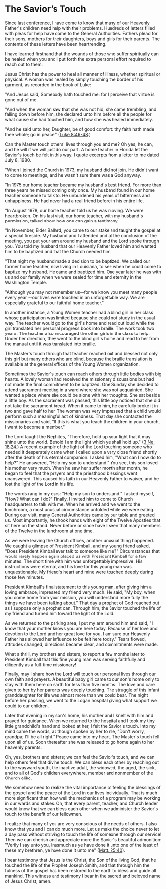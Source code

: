 # The Savior’s Touch

Since last conference, I have come to know that many of our Heavenly Father's
children need help with their problems. Hundreds of letters filled with pleas
for help have come to the General Authorities. Fathers plead for their sons,
mothers for their daughters, boys and girls for their parents. The contents of
these letters have been heartrending.

I have learned firsthand that the wounds of those who suffer spiritually can
be healed when you and I put forth the extra personal effort required to reach
out to them.

Jesus Christ has the power to heal all manner of illness, whether spiritual or
physical. A woman was healed by simply touching the border of his garment, as
recorded in the book of Luke:

"And Jesus said, Somebody hath touched me: for I perceive that virtue is gone
out of me.

"And when the woman saw that she was not hid, she came trembling, and falling
down before him, she declared unto him before all the people for what cause
she had touched him, and how she was healed immediately.

"And he said unto her, Daughter, be of good comfort: thy faith hath made thee
whole; go in peace." ([Luke
8:46-48](https://www.lds.org/scriptures/nt/luke/8.46-48?lang=eng#45).)

Can the Master touch others' lives through you and me? Oh yes, he can, and he
will if we will just do our part. A home teacher in Florida let the Savior's
touch be felt in this way. I quote excerpts from a letter to me dated July 8,
1980.

"When I joined the Church in 1973, my husband did not join. He didn't want to
come to meetings, and he wasn't sure there was a God anyway.

"In 1975 our home teacher became my husband's best friend. For more than three
years he missed coming only once. My husband found in our home teacher someone
to talk to. He unburdened his years of bitterness and unhappiness. He had
never had a real friend before in his entire life.

"In August 1978, our home teacher told us he was moving. We were heartbroken.
On his last visit, our home teacher, with my husband's permission, talked
about how one can gain a testimony.

"In November, Elder Ballard, you came to our stake and taught the gospel at a
special fireside. My husband and I attended and at the conclusion of the
meeting, you put your arm around my husband and the Lord spoke through you.
You told my husband that our Heavenly Father loved him and wanted him to be
baptized and that the Church needed him.

"That night my husband made a decision to be baptized. We called our former
home teacher, now living in Louisiana, to see when he could come to baptize my
husband. He came and baptized him. One year later he was with us and our
family when we were sealed for time and eternity in the Washington Temple.

"Although you may not remember us--for we know you meet many people every year
--our lives were touched in an unforgettable way. We are especially grateful
to our faithful home teacher."

In another instance, a Young Women teacher had a blind girl in her class whose
participation was limited because she could not study in the usual way. The
teacher would go to the girl's home and read out loud while the girl
translated her personal progress book into braille. The work took two years.
The teacher also encouraged the other girls in the class to help. Under her
direction, they went to the blind girl's home and read to her from the manual
until it was translated into braille.

The Master's touch through that teacher reached out and blessed not only this
girl but many others who are blind, because the braille translation is
available at the general offices of the Young Women organization.

Sometimes the Savior's touch can reach others through little bodies with big
hearts. A lovely woman had received the missionary discussions but had not
made the final commitment to be baptized. One Sunday she decided to attend
sacrament meeting in a ward where she was not acquainted. She wanted a place
where she could be alone with her thoughts. She sat beside a little boy. As
the sacrament was passed, this little boy noticed that she did not take the
sacrament bread. When it came to him, he carefully broke it in two and gave
half to her. The woman was very impressed that a child would perform such a
meaningful act of kindness. That day she contacted the missionaries and said,
"If this is what you teach the children in your church, I want to become a
member."

The Lord taught the Nephites, "Therefore, hold up your light that it may shine
unto the world. Behold I am the light which ye shall hold up." ([3 Ne.
18:24](https://www.lds.org/scriptures/bofm/3-ne/18.24?lang=eng#23).) A recent
example of the light of the Lord touching someone who needed it desperately
came when I called upon a very close friend shortly after the death of his
eternal companion. I asked him, "What can I now do to help?" He answered,
"Help my son to understand." You see, this son loved his mother very much.
When he saw her suffer month after month, he began to feel that the prayers
and the priesthood blessings went unanswered. This caused his faith in our
Heavenly Father to waiver, and he lost the light of the Lord in his life.

The words rang in my ears: "Help my son to understand." I asked myself, "How?
What can I do?" Finally, I invited him to come to Church headquarters to talk
with me. When he arrived and we went to the lunchroom, a most unusual
circumstance unfolded while we were eating. During our visit, many General
Authorities came by our table and greeted us. Most importantly, he shook hands
with eight of the Twelve Apostles that sit here on the stand. Never before or
since have I seen that many members of the Twelve in the lunchroom at one
time.

As we were leaving the Church offices, another unusual thing happened. We
caught a glimpse of President Kimball, and my young friend asked, "Does
President Kimball ever talk to someone like me?" Circumstances that would
rarely happen again placed us with President Kimball for a few minutes. The
short time with him was unforgettably impressive. His instructions were
eternal, and his love for this young man was unquestionable. My friend's heart
and mine were touched deeply during those few minutes.

President Kimball's final statement to this young man, after giving him a
loving embrace, impressed my friend very much. He said, "My boy, when you come
home from your mission, you will understand more fully the things we have been
talking about." That day a prophet of God reached out as I suppose only a
prophet can. Through him, the Savior touched the life of my friend and turned
him toward the light of the Lord.

As we returned to the parking area, I put my arm around him and said, "I know
that your mother knows you are here today. Because of her love and devotion to
the Lord and her great love for you, I am sure our Heavenly Father has allowed
her influence to be felt here today." Tears flowed, attitudes changed,
directions became clear, and commitments were made.

What a thrill, my brothers and sisters, to report a few months later to
President Kimball that this fine young man was serving faithfully and
diligently as a full-time missionary!

Finally, may I share how the Lord will touch our personal lives through our
own faith and prayers. A beautiful baby girl came to our son's home only to
stay with them here on earth for less than five months. The love and care
given to her by her parents was deeply touching. The struggle of this infant
granddaughter for life was almost more than we could bear. The night before
her passing, we went to the Logan hospital giving what support we could to our
children.

Later that evening in my son's home, his mother and I knelt with him and
prayed for guidance. When we returned to the hospital and I took my tiny
little grandchild's hand and looked at her, I felt the Savior's touch. Into my
mind came the words, as though spoken by her to me, "Don't worry, grandpa;
I'll be all right." Peace came into my heart. The Master's touch fell upon all
of us. Soon thereafter she was released to go home again to her heavenly
parents.

Oh, yes, brothers and sisters; we can feel the Savior's touch, and we can help
others feel that divine touch. We can bless each other by reaching out to the
wayward youth, the inactive adult, the widowed, the aged, the sick, and to all
of God's children everywhere, member and nonmember of the Church alike.

We somehow need to realize the vital importance of feeling the blessings of
the gospel and the peace of the Lord in our lives individually. That is much
more significant than how well the mechanics of a program may be working in
our wards and stakes. Oh, that every parent, teacher, and Church leader would
know that we can bless each other when we administer the Savior's touch to the
benefit of our fellowmen.

I realize that many of you are very conscious of the needs of others. I also
know that you and I can do much more. Let us make the choice never to let a
day pass without striving to touch the life of someone through our service!
Then we can cherish and appreciate more the Savior's beautiful admonition:
"Verily I say unto you, Inasmuch as ye have done it unto one of the least of
these my brethren, ye have done it unto me" ([Matt.
25:40](https://www.lds.org/scriptures/nt/matt/25.40?lang=eng#39)).

I bear testimony that Jesus is the Christ, the Son of the living God, that he
touched the life of the Prophet Joseph Smith, and that through him the fulness
of the gospel has been restored to the earth to bless and guide all mankind.
This witness and testimony I bear in the sacred and beloved name of Jesus
Christ, amen.

